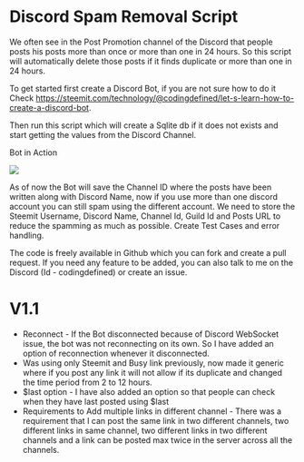 # Discord Spam Removal Script

We often see in the Post Promotion channel of the Discord that people posts his posts more than once or more than one in 24 hours. So this script will automatically delete those posts if it finds duplicate or more than one in 24 hours.

To get started first create a Discord Bot, if you are not sure how to do it Check https://steemit.com/technology/@codingdefined/let-s-learn-how-to-create-a-discord-bot.

Then run this script which will create a Sqlite db if it does not exists and start getting the values from the Discord Channel.

Bot in Action

![](https://steemitimages.com/0x0/https://res.cloudinary.com/hpiynhbhq/image/upload/v1516698538/i6ba9rwblfjnix41vjtp.png)

As of now the Bot will save the Channel ID where the posts have been written along with Discord Name, now if you use more than one discord account you can still spam using the different account. We need to store the Steemit Username, Discord Name, Channel Id, Guild Id and Posts URL to reduce the spamming as much as possible. Create Test Cases and error handling.

The code is freely available in Github which you can fork and create a pull request. If you need any feature to be added, you can also talk to me on the Discord (Id - codingdefined) or create an issue.

# V1.1

- Reconnect - If the Bot disconnected because of Discord WebSocket issue, the bot was not reconnecting on its own. So I have added an option of reconnection whenever it disconnected.
- Was using only Steemit and Busy link previously, now made it generic where if you post any link it will not allow if its duplicate and changed the time period from 2 to 12 hours.
- $last option - I have also added an option so that people can check when they have last posted using $last
- Requirements to Add multiple links in different channel - There was a requirement that I can post the same link in two different channels, two different links in same channel, two different links in two different channels and a link can be posted max twice in the server across all the channels.

